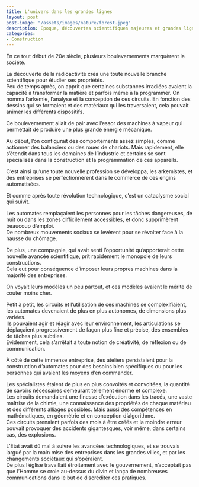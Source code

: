 ```yaml
---
title: L'univers dans les grandes lignes  
layout: post  
post-image: "/assets/images/nature/forest.jpeg"  
description: Époque, découvertes scientifiques majeures et grandes lignes de l’univers d’Arkemie.
categories:   
- Construction  
---
```



En ce tout début de 20e siècle, plusieurs bouleversements marquèrent la société.  
  
La découverte de la radioactivité créa une toute nouvelle branche scientifique pour étudier ses propriétés.  
Peu de temps après, on apprit que certaines substances irradiées avaient la capacité à transformer la matière et parfois même à la programmer.
On nomma l’arkemie, l’analyse et la conception de ces circuits.
En fonction des dessins qui se formaient et des matériaux qui les traversaient, cela pouvait animer les différents dispositifs.
  
Ce bouleversement allait de pair avec l’essor des machines à vapeur qui permettait de produire une plus grande énergie mécanique.  

Au début, l’on configurait des comportements assez simples, comme actionner des balanciers ou des roues de chariots.
Mais rapidement, elle s’étendit dans tous les domaines de l’industrie et certains se sont spécialisés dans la construction et la programmation de ces appareils.  
  
C’est ainsi qu’une toute nouvelle profession se développa, les arkemistes, et des entreprises se perfectionnèrent dans le commerce de ces engins automatisées.  
  
Et comme après toute révolution technologique, c’est un cataclysme social qui suivit.  
  
Les automates remplaçaient les personnes pour les tâches dangereuses, de nuit ou dans les zones difficilement accessibles, et donc supprimèrent beaucoup d’emploi.  
De nombreux mouvements sociaux se levèrent pour se révolter face à la hausse du chômage.   
  
De plus, une compagnie, qui avait senti l’opportunité qu’apporterait cette nouvelle avancée scientifique, prit rapidement le monopole de leurs constructions.   
Cela eut pour conséquence d’imposer leurs propres machines dans la majorité des entreprises.   
  
On voyait leurs modèles un peu partout, et ces modèles avaient le mérite de couter moins cher.   
  
Petit à petit, les circuits et l’utilisation de ces machines se complexifiaient, les automates devenaient de plus en plus autonomes, de dimensions plus variées.  
Ils pouvaient agir et réagir avec leur environnement, les articulations se déplaçaient progressivement de façon plus fine et précise, des ensembles de tâches plus subtiles.   
Évidemment, cela s’arrêtait à toute notion de créativité, de réflexion ou de communication.   
  
À côté de cette immense entreprise, des ateliers persistaient pour la construction d’automates pour des besoins bien spécifiques ou pour les personnes qui avaient les moyens d’en commander.  
  
Les spécialistes étaient de plus en plus convoités et convoitées, la quantité de savoirs nécessaires demeurant tellement énorme et complexe.    
Les circuits demandaient une finesse d’exécution dans les tracés, une vaste maîtrise de la chimie, une connaissance des propriétés de chaque matériau et des différents alliages possibles.
Mais aussi des compétences en mathématiques, en géométrie et en conception d’algorithme.   
Ces circuits prenaient parfois des mois à être créés et la moindre erreur pouvait provoquer des accidents gigantesques, voir même, dans certains cas, des explosions.  
  
L’État avait dû mal à suivre les avancées technologiques, et se trouvais largué par la main mise des entreprises dans les grandes villes, et par les changements sociétaux qui s’opéraient.  
De plus l’église travaillait étroitement avec le gouvernement, n’acceptait pas que l’Homme se croie au-dessus du divin et lança de nombreuses communications dans le but de discréditer ces pratiques.  
